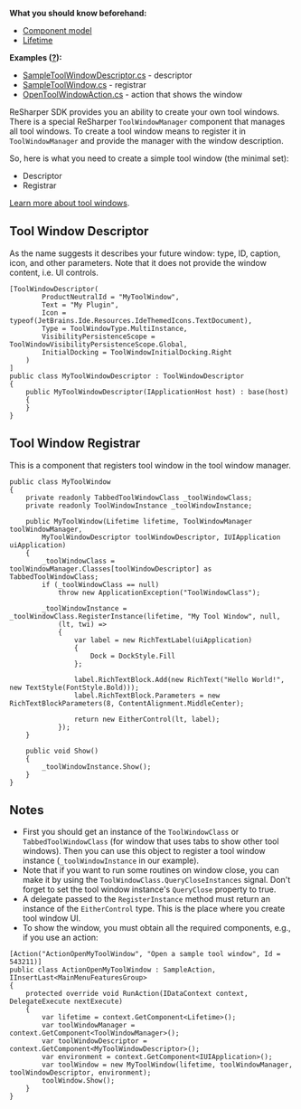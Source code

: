 [//]: # (title: Create Tool Windows)

**What you should know beforehand:**
* [Component model](ObtainComponentsInRuntime.md)
* [Lifetime](WorkWithLifetime.md)

**Examples ([?](HowTo_HowTo.md#sample-solution)):**
* [SampleToolWindowDescriptor.cs](https://github.com/JetBrains/sample-resharper-plugin/blob/master/SampleReSharperPlugin/src/ToolWindow/SampleToolWindowDescriptor.cs) - descriptor
* [SampleToolWindow.cs](https://github.com/JetBrains/sample-resharper-plugin/blob/master/SampleReSharperPlugin/src/ToolWindow/SampleToolWindow.cs) - registrar
* [OpenToolWindowAction.cs](https://github.com/JetBrains/sample-resharper-plugin/blob/master/SampleReSharperPlugin/src/Actions/OpenToolWindowAction.cs) - action that shows the window

ReSharper SDK provides you an ability to create your own tool windows. There is a special ReSharper `ToolWindowManager` component that manages all tool windows. To create a tool window means to register it in `ToolWindowManager` and provide the manager with the window description.

So, here is what you need to create a simple tool window (the minimal set):
* Descriptor
* Registrar

[Learn more about tool windows](ToolWindows.md).

## Tool Window Descriptor
As the name suggests it describes your future window: type, ID, caption, icon, and other parameters. Note that it does not provide the window content, i.e. UI controls.
```
[ToolWindowDescriptor(
        ProductNeutralId = "MyToolWindow",
        Text = "My Plugin",
        Icon = typeof(JetBrains.Ide.Resources.IdeThemedIcons.TextDocument),
        Type = ToolWindowType.MultiInstance,
        VisibilityPersistenceScope = ToolWindowVisibilityPersistenceScope.Global,
        InitialDocking = ToolWindowInitialDocking.Right            
    )
]
public class MyToolWindowDescriptor : ToolWindowDescriptor
{
    public MyToolWindowDescriptor(IApplicationHost host) : base(host)
    {
    }
}
```

## Tool Window Registrar
This is a component that registers tool window in the tool window manager.
```
public class MyToolWindow
{
    private readonly TabbedToolWindowClass _toolWindowClass;
    private readonly ToolWindowInstance _toolWindowInstance;
 
    public MyToolWindow(Lifetime lifetime, ToolWindowManager toolWindowManager,
        MyToolWindowDescriptor toolWindowDescriptor, IUIApplication uiApplication)
    {
        _toolWindowClass = toolWindowManager.Classes[toolWindowDescriptor] as TabbedToolWindowClass;
        if (_toolWindowClass == null)
            throw new ApplicationException("ToolWindowClass");
 
        _toolWindowInstance = _toolWindowClass.RegisterInstance(lifetime, "My Tool Window", null,
            (lt, twi) =>
            {
                var label = new RichTextLabel(uiApplication)
                {                        
                    Dock = DockStyle.Fill
                };
 
                label.RichTextBlock.Add(new RichText("Hello World!", new TextStyle(FontStyle.Bold)));
                label.RichTextBlock.Parameters = new RichTextBlockParameters(8, ContentAlignment.MiddleCenter);
 
                return new EitherControl(lt, label);
            });
    }

    public void Show()
    {
        _toolWindowInstance.Show();
    }
}
```

## Notes
* First you should get an instance of the `ToolWindowClass` or `TabbedToolWindowClass` (for window that uses tabs to show other tool windows). Then you can use this object to register a tool window instance (`_toolWindowInstance` in our example).
* Note that if you want to run some routines on window close, you can make it by using  the `ToolWindowClass.QueryCloseInstances` signal. Don't forget to set the tool window instance's `QueryClose` property to true.
* A delegate passed to the `RegisterInstance` method must return an instance of the `EitherControl` type. This is the place where you create tool window UI.
* To show the window, you must obtain all the required components, e.g., if you use an action:
```
[Action("ActionOpenMyToolWindow", "Open a sample tool window", Id = 543211)]
public class ActionOpenMyToolWindow : SampleAction, IInsertLast<MainMenuFeaturesGroup>
{
    protected override void RunAction(IDataContext context, DelegateExecute nextExecute)
    {
        var lifetime = context.GetComponent<Lifetime>();
        var toolWindowManager = context.GetComponent<ToolWindowManager>();
        var toolWindowDescriptor = context.GetComponent<MyToolWindowDescriptor>();
        var environment = context.GetComponent<IUIApplication>();
        var toolWindow = new MyToolWindow(lifetime, toolWindowManager, toolWindowDescriptor, environment);
        toolWindow.Show();
    }
}
```
